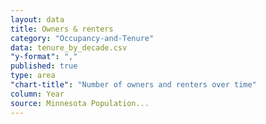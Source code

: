 ```yaml
---
layout: data
title: Owners & renters
category: "Occupancy-and-Tenure"
data: tenure_by_decade.csv
"y-format": ","
published: true
type: area
"chart-title": "Number of owners and renters over time"
column: Year
source: Minnesota Population...
---
```

